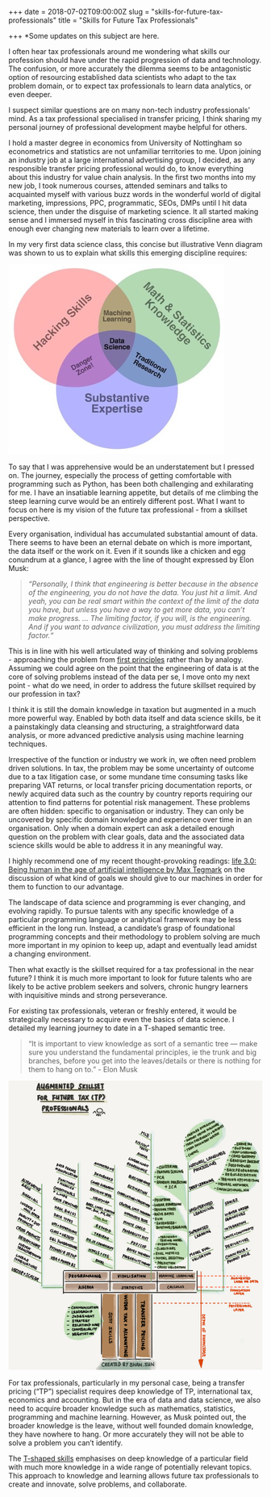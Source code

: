 +++
date = 2018-07-02T09:00:00Z
slug = "skills-for-future-tax-professionals"
title = "Skills for Future Tax Professionals"

+++
\*Some updates on this subject are here.

I often hear tax professionals around me wondering what skills our profession should have under the rapid progression of data and technology. The confusion, or more accurately the dilemma seems to be antagonistic option of resourcing established data scientists who adapt to the tax problem domain, or to expect tax professionals to learn data analytics, or even deeper.

I suspect similar questions are on many non-tech industry professionals’ mind. As a tax professional specialised in transfer pricing, I think sharing my personal journey of professional development maybe helpful for others.

I hold a master degree in economics from University of Nottingham so econometrics and statistics are not unfamiliar territories to me. Upon joining an industry job at a large international advertising group, I decided, as any responsible transfer pricing professional would do, to know everything about this industry for value chain analysis. In the first two months into my new job, I took numerous courses, attended seminars and talks to acquainted myself with various buzz words in the wonderful world of digital marketing, impressions, PPC, programmatic, SEOs, DMPs until I hit data science, then under the disguise of marketing science. It all started making sense and I immersed myself in this fascinating cross discipline area with enough ever changing new materials to learn over a lifetime.

In my very first data science class, this concise but illustrative Venn diagram was shown to us to explain what skills this emerging discipline requires:

![](/uploads/vennds.jpg)

To say that I was apprehensive would be an understatement but I pressed on. The journey, especially the process of getting comfortable with programming such as Python, has been both challenging and exhilarating for me. I have an insatiable learning appetite, but details of me climbing the steep learning curve would be an entirely different post. What I want to focus on here is my vision of the future tax professional - from a skillset perspective.

Every organisation, individual has accumulated substantial amount of data. There seems to have been an eternal debate on which is more important, the data itself or the work on it. Even if it sounds like a chicken and egg conundrum at a glance, I agree with the line of thought expressed by Elon Musk:

> _“Personally, I think that engineering is better because in the absence of the engineering, you do not have the data. You just hit a limit. And yeah, you can be real smart within the context of the limit of the data you have, but unless you have a way to get more data, you can’t make progress. … The limiting factor, if you will, is the engineering. And if you want to advance civilization, you must address the limiting factor.“_

This is in line with his well articulated way of thinking and solving problems - approaching the problem from [first principles](https://en.wikipedia.org/wiki/First_principle) rather than by analogy. Assuming we could agree on the point that the engineering of data is at the core of solving problems instead of the data per se, I move onto my next point - what do we need, in order to address the future skillset required by our profession in tax?

I think it is still the domain knowledge in taxation but augmented in a much more powerful way. Enabled by both data itself and data science skills, be it a painstakingly data cleansing and structuring, a straightforward data analysis, or more advanced predictive analysis using machine learning techniques.

Irrespective of the function or industry we work in, we often need problem driven solutions. In tax, the problem may be some uncertainty of outcome due to a tax litigation case, or some mundane time consuming tasks like preparing VAT returns, or local transfer pricing documentation reports, or newly acquired data such as the country by country reports requiring our attention to find patterns for potential risk management. These problems are often hidden: specific to organisation or industry. They can only be uncovered by specific domain knowledge and experience over time in an organisation. Only when a domain expert can ask a detailed enough question on the problem with clear goals, data and the associated data science skills would be able to address it in any meaningful way.

I highly recommend one of my recent thought-provoking readings: [life 3.0: Being human in the age of artificial intelligence by Max Tegmark](https://www.amazon.co.uk/Life-3-0-Being-Artificial-Intelligence/dp/024123719X) on the discussion of what kind of goals we should give to our machines in order for them to function to our advantage.

The landscape of data science and programming is ever changing, and evolving rapidly. To pursue talents with any specific knowledge of a particular programming language or analytical framework may be less efficient in the long run. Instead, a candidate’s grasp of foundational programming concepts and their methodology to problem solving are much more important in my opinion to keep up, adapt and eventually lead amidst a changing environment.

Then what exactly is the skillset required for a tax professional in the near future? I think it is much more important to look for future talents who are likely to be active problem seekers and solvers, chronic hungry learners with inquisitive minds and strong perseverance.

For existing tax professionals, veteran or freshly entered, it would be strategically necessary to acquire even the basics of data science. I detailed my learning journey to date in a T-shaped semantic tree.

> “It is important to view knowledge as sort of a semantic tree — make sure you understand the fundamental principles, ie the trunk and big branches, before you get into the leaves/details or there is nothing for them to hang on to.” - Elon Musk

![](/uploads/skill_tree.png)

For tax professionals, particularly in my personal case, being a transfer pricing (“TP”) specialist requires deep knowledge of TP, international tax, economics and accounting. But in the era of data and data science, we also need to acquire broader knowledge such as mathematics, statistics, programming and machine learning. However, as Musk pointed out, the broader knowledge is the leave, without well founded domain knowledge, they have nowhere to hang. Or more accurately they will not be able to solve a problem you can’t identify.

The [T-shaped skills](https://en.wikipedia.org/wiki/T-shaped_skills) emphasises on deep knowledge of a particular field with much more knowledge in a wide range of potentially relevant topics. This approach to knowledge and learning allows future tax professionals to create and innovate, solve problems, and collaborate.